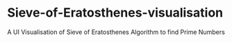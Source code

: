 # Sieve-of-Eratosthenes-visualisation
A UI Visualisation of Sieve of Eratosthenes Algorithm to find Prime Numbers
